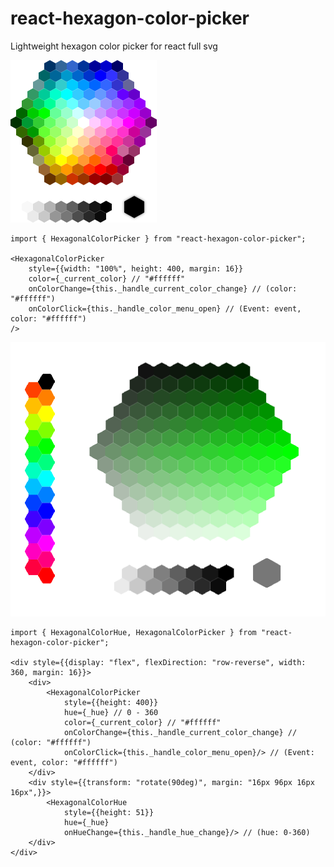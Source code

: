 # react-hexagon-color-picker

Lightweight hexagon color picker for react full svg

![Preview](https://raw.githubusercontent.com/crypto-red/react-hexagon-color-picker/master/public/hexagonal_color_picker_preview.png)

```
import { HexagonalColorPicker } from "react-hexagon-color-picker";

<HexagonalColorPicker
    style={{width: "100%", height: 400, margin: 16}}
    color={_current_color} // "#ffffff"
    onColorChange={this._handle_current_color_change} // (color: "#ffffff")
    onColorClick={this._handle_color_menu_open} // (Event: event, color: "#ffffff")
/>

```

![Preview](https://raw.githubusercontent.com/crypto-red/react-hexagon-color-picker/master/public/hexagonal_color_picker_preview_2.png)

```
import { HexagonalColorHue, HexagonalColorPicker } from "react-hexagon-color-picker";

<div style={{display: "flex", flexDirection: "row-reverse", width: 360, margin: 16}}>
    <div>
        <HexagonalColorPicker
            style={{height: 400}}
            hue={_hue} // 0 - 360
            color={_current_color} // "#ffffff"
            onColorChange={this._handle_current_color_change} // (color: "#ffffff")
            onColorClick={this._handle_color_menu_open}/> // (Event: event, color: "#ffffff")
    </div>
    <div style={{transform: "rotate(90deg)", margin: "16px 96px 16px 16px",}}>
        <HexagonalColorHue
            style={{height: 51}}
            hue={_hue} 
            onHueChange={this._handle_hue_change}/> // (hue: 0-360)
    </div>
</div>

```
